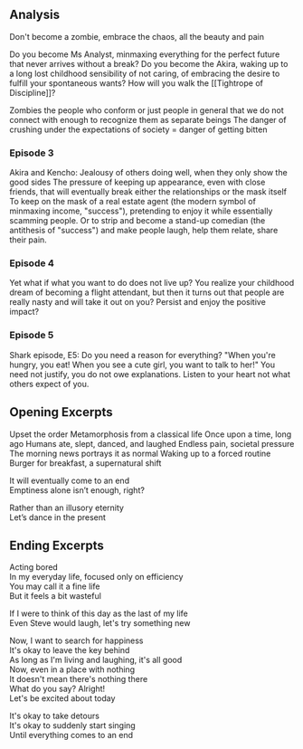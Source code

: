 ## Analysis

Don't become a zombie, embrace the chaos, all the beauty and pain

Do you become Ms Analyst, minmaxing everything for the perfect future that never arrives without a break?
Do you become the Akira, waking up to a long lost childhood sensibility of not caring, of embracing the desire to fulfill your spontaneous wants?
How will you walk the [[Tightrope of Discipline]]?

Zombies the people who conform or just people in general that we do not connect with enough to recognize them as separate beings
The danger of crushing under the expectations of society = danger of getting bitten
### Episode 3
Akira and Kencho:
Jealousy of others doing well, when they only show the good sides
The pressure of keeping up appearance, even with close friends, that will eventually break either the relationships or the mask itself
To keep on the mask of a real estate agent (the modern symbol of minmaxing income, "success"), pretending to enjoy it while essentially scamming people. Or to strip and become a stand-up comedian (the antithesis of "success") and make people laugh, help them relate, share their pain.

### Episode 4
Yet what if what you want to do does not live up? You realize your childhood dream of becoming a flight attendant, but then it turns out that people are really nasty and will take it out on you? Persist and enjoy the positive impact?

### Episode 5
Shark episode, E5:
Do you need a reason for everything? "When you're hungry, you eat! When you see a cute girl, you want to talk to her!"
You need not justify, you do not owe explanations. Listen to your heart not what others expect of you.

## Opening Excerpts

Upset the order
Metamorphosis from a classical life
Once upon a time, long ago
Humans ate, slept, danced, and laughed
Endless pain, societal pressure
The morning news portrays it as normal
Waking up to a forced routine
Burger for breakfast, a supernatural shift

It will eventually come to an end  
Emptiness alone isn’t enough, right?

Rather than an illusory eternity  
Let’s dance in the present

## Ending Excerpts

Acting bored  
In my everyday life, focused only on efficiency  
You may call it a fine life  
But it feels a bit wasteful  

If I were to think of this day as the last of my life  
Even Steve would laugh, let's try something new  

Now, I want to search for happiness  
It's okay to leave the key behind  
As long as I'm living and laughing, it's all good  
Now, even in a place with nothing  
It doesn't mean there's nothing there  
What do you say? Alright!  
Let's be excited about today  

It's okay to take detours  
It's okay to suddenly start singing  
Until everything comes to an end  
